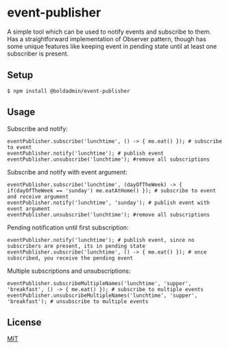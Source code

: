 # event-publisher
A simple tool which can be used to notify events and subscribe to them.
Has a straightforward implementation of Observer pattern, though has some unique
features like keeping event in pending state until at least one subscriber is present.

## Setup

```
$ npm install @boldadmin/event-publisher
```

## Usage

Subscribe and notify:
```
eventPublisher.subscribe('lunchtime', () -> { me.eat() }); # subscribe to event
eventPublisher.notify('lunchtime'); # publish event
eventPublisher.unsubscribe('lunchtime'); #remove all subscriptions
```

Subscribe and notify with event argument:
```
eventPublisher.subscribe('lunchtime', (dayOfTheWeek) -> { if(dayOfTheWeek == 'sunday') me.eatAtHome() }); # subscribe to event and receive argument
eventPublisher.notify('lunchtime', 'sunday'); # publish event with event argument
eventPublisher.unsubscribe('lunchtime'); #remove all subscriptions
```

Pending notification until first subscription:
```
eventPublisher.notify('lunchtime'); # publish event, since no subscribers are present, its in pending state
eventPublisher.subscribe('lunchtime', () -> { me.eat() }); # once subscribed, you receive the pending event
```


Multiple subscriptions and unsubscriptions:
```
eventPublisher.subscribeMultipleNames('lunchtime', 'supper', 'breakfast', () -> { me.eat() }); # subscribe to multiple events
eventPublisher.unsubscribeMultipleNames('lunchtime', 'supper', 'breakfast'); # unsubscribe to multiple events
```

## License
[MIT](https://choosealicense.com/licenses/mit/)
